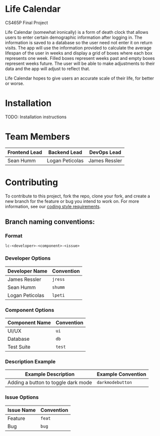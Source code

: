 # Life Calendar
CS465P Final Project

Life Calendar (somewhat ironically) is a form of death clock that allows users to enter certain demographic information after logging in. The information is saved to a database so the user need not enter it on return visits. The app will use the information provided to calculate the average lifespan of the user in weeks and display a grid of boxes where each box represents one week. Filled boxes represent weeks past and empty boxes represent weeks future. The user will be able to make adjustments to their data and the app will adjust to reflect that.

Life Calendar hopes to give users an accurate scale of their life, for better or worse.

<!-- If you are experiencing depression or have thoughts about ending your life please call the National Suicide Prevention Lifeline at 1-800-273-TALK (8255). -->

# Installation
TODO: Installation instructions

# Team Members
|Frontend Lead|Backend Lead|DevOps Lead|
|---|---|---|
|Sean Humm|Logan Peticolas|James Ressler|

# Contributing
To contribute to this project, fork the repo, clone your fork, and create a new branch for the feature or bug you intend to work on. For more information, see our [coding style requirements](./CONTRIBUTING.md).

## Branch naming conventions:
### Format
```lc-<developer>-<component>-<issue>```

### Developer Options
|Developer Name|Convention|
|---|---|
|James Ressler|`jress`|
|Sean Humm|`shumm`|
|Logan Peticolas|`lpeti`|

### Component Options
|Component Name|Convention|
|---|---|
|UI/UX|`ui`|
|Database|`db`|
|Test Suite|`test`|

### Description Example
|Example Description|Example Convention|
|---|---|
|Adding a button to toggle dark mode|`darkmodebutton`|

### Issue Options
|Issue Name|Convention|
|---|---|
|Feature|`feat`|
|Bug|`bug`|
